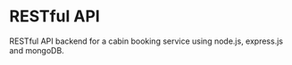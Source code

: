 # RESTful API

RESTful API backend for a cabin booking service using node.js, express.js and mongoDB.
